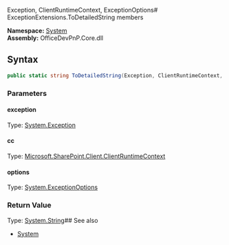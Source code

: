 Exception, ClientRuntimeContext, ExceptionOptions# ExceptionExtensions.ToDetailedString members
  

**Namespace:** [System](System.md)  
**Assembly:** OfficeDevPnP.Core.dll  
## Syntax
```C#
public static string ToDetailedString(Exception, ClientRuntimeContext, ExceptionOptions)
```
### Parameters
#### exception
Type: [System.Exception](System.Exception.md) 
#### 
#### cc
Type: [Microsoft.SharePoint.Client.ClientRuntimeContext](Microsoft.SharePoint.Client.ClientRuntimeContext.md) 
#### 
#### options
Type: [System.ExceptionOptions](System.ExceptionOptions.md) 
#### 
### Return Value
Type: [System.String](System.String.md)## See also
- [System](System.md)
